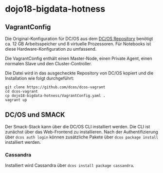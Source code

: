 # dojo18-bigdata-hotness

## VagrantConfig
Die Original-Konfiguration für DC/OS aus dem [DC/OS Repository](https://github.com/dcos/dcos-vagrant) benötigt
ca. 12 GB Arbeitsspeicher und 8 virtuelle Prozessoren. Für Notebooks ist diese Hardware-Konfiguration zu
umfassend.

Die VagrantConfig enthält einen Master-Node, einen Private Agent, einen normalen Slave und den Cluster-Controller.

Die Datei wird in das ausgecheckte Repository von DC/OS kopiert und die Installation wie folgt durchgeführt:

```
git clone https://github.com/dcos/dcos-vagrant
cd dcos-vagrant
cp dojo18-bigdata-hotness/VagrantConfig.yaml .
vagrant up
```
## DC/OS und SMACK
Der Smack-Stack kann über die DC/OS CLI installiert werden. Die CLI ist zunächst über das Web-Frontend
zu installieren. Nach der Authentifizierung über `dcos auth login` können zusätzliche Pakete über
`dcos package install` installiert werden.

### Cassandra
Installiert wird Cassandra über `dcos install package cassandra`.
